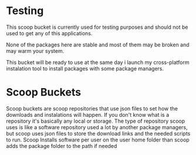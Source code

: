 # Testing

This scoop bucket is currently used for testing purposes and should not be used to get any of this applications.

None of the packages here are stable and most of them may be broken and may warm your system.

This bucket will be ready to use at the same day i launch my cross-platform instalation tool to install packages with some package managers.

# Scoop Buckets

Scoop buckets are scoop repositories that use json files to set how the downloads and instalations will happen.
If you don't know what is a repository it's basically any local or storage. The type of repository scoop uses is like a software repository used a lot by another package managers, but scoop uses json files to store the download links and the needed scripts to run. Scoop Installs software per user on the user home folder than scoop adds the package folder to the path if needed
